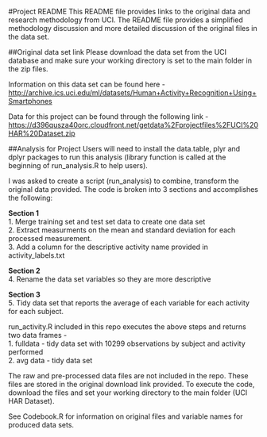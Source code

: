#Project README
This README file provides links to the original data and research methodology from UCI. The README file provides a simplified methodology discussion and more detailed discussion of the original files in the data set.

##Original data set link
Please download the data set from the UCI database and make sure your working directory is set to the main folder in the zip files.

Information on this data set can be found here -
http://archive.ics.uci.edu/ml/datasets/Human+Activity+Recognition+Using+Smartphones

Data for this project can be found through the following link - 
https://d396qusza40orc.cloudfront.net/getdata%2Fprojectfiles%2FUCI%20HAR%20Dataset.zip

##Analysis for Project
Users will need to install the data.table, plyr and dplyr packages to run this analysis (library function is called at the beginning of run_analysis.R to help users).

I was asked to create a script (run_analysis) to combine, transform the original data provided. The code is broken into 3 sections and accomplishes the following:

**Section 1**
<br> 1. Merge training set and test set data to create one data set </br>
2. Extract measurments on the mean and standard deviation for each processed measurement.
<br> 3. Add a column for the descriptive activity name provided in activity_labels.txt </br>

**Section 2**
<br> 4. Rename the data set variables so they are more descriptive </br>

**Section 3**
<br> 5. Tidy data set that reports the average of each variable for each activity for each subject. </br>

run_activity.R included in this repo executes the above steps and returns two data frames -
<br> 1. fulldata - tidy data set with 10299 observations by subject and activity performed </br>
2. avg data - tidy data set 

The raw and pre-processed data files are not included in the repo. These files are stored in the original download link provided. To execute the code, download the files and set your working directory to the main folder (UCI HAR Dataset).

See Codebook.R for information on original files and variable names for produced data sets.